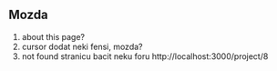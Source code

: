 ## Mozda
1. about this page?
24. cursor dodat neki fensi, mozda?
44. not found stranicu bacit neku foru http://localhost:3000/project/8
